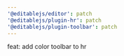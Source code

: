 ```yaml
---
'@editablejs/editor': patch
'@editablejs/plugin-hr': patch
'@editablejs/plugin-toolbar': patch
---
```


feat: add color toolbar to hr
